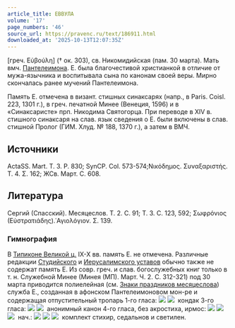 ```yaml
---
article_title: ЕВВУЛА
volume: '17'
page_numbers: '46'
source_url: https://pravenc.ru/text/186911.html
downloaded_at: '2025-10-13T12:07:35Z'
---
```


[греч. Εὐβούλη] († ок. 303), св. Никомидийская (пам. 30 марта). Мать вмч. [Пантелеимона](https://pravenc.ru/text/Пантелеимона.html). Е. была благочестивой христианкой в отличие от мужа-язычника и воспитывала сына по канонам своей веры. Мирно скончалась ранее мучений Пантелеимона.

Память Е. отмечена в визант. стишных синаксарях (напр., в Paris. Coisl. 223, 1301 г.), в греч. печатной Минее (Венеция, 1596) и в «Синаксаристе» прп. Никодима Святогорца. При переводе в XIV в. стишного синаксаря на слав. язык сведения о Е. были включены в слав. стишной Пролог (ГИМ. Хлуд. № 188, 1370 г.), а затем в ВМЧ.

## Источники

ActaSS. Mart. T. 3. P. 830; SynCP. Col. 573-574;Νικόδημος. Συναξαριστής. Τ. 4. Σ. 162; ЖСв. Март. С. 608.

## Литература

Сергий (Спасский). Месяцеслов. Т. 2. С. 91; Т. 3. С. 123, 592; Σωφρόνιος (Εὐστρατιάδης).῾Αγιολόγιον. Σ. 139.

### Гимнография

В [Типиконе Великой ц.](<https://pravenc.ru/text/Типикон Великой церкви.html>) IX-X вв. память Е. не отмечена. Различные редакции [Студийского](https://pravenc.ru/text/Студийского.html) и [Иерусалимского уставов](<https://pravenc.ru/text/ИЕРУСАЛИМСКИЙ УСТАВ.html>) обычно также не содержат память Е. Из совр. греч. и слав. богослужебных книг только в т. н. Служебной Минее (Минея (МП). Март. Ч. 2. С. 312-321) под 30 марта приводится полиелейная (см. [Знаки праздников месяцеслова](<https://pravenc.ru/text/Знаки праздников месяцеслова.html>)) служба Е., созданная в афонском Пантелеимоновом мон-ре и содержащая отпустительный тропарь 1-го гласа: ![](<https://pravenc.ru/char/26526/xc2xf1xe5xf0xe01xe4xeexf1xf2xedxeexe5 /image.png>) ![](<https://pravenc.ru/char/26526/ xe4xe0xf0xeexe2xe01xedxddxe5x3a,/image.png>)  кондак 3-го гласа: ![](<https://pravenc.ru/char/26526/xcfxe01xecxffxf2xfc /image.png>) ![](<https://pravenc.ru/char/26526/ xf2xe2xeexff2x3a,/image.png>)  анонимный канон 4-го гласа, без акростиха, ирмос: ![](<https://pravenc.ru/char/26526/nxe2xe51xf0xe7xf3 /image.png>) ![](<https://pravenc.ru/char/26526/ xab3xf1xf2xe02 /image.png>) ![](<https://pravenc.ru/char/26526/ xecxeexff8x3a,/image.png>)  нач.: ![](<https://pravenc.ru/char/26526/xd7xf2xe81xf2xe5xebxddxe5 /image.png>) ![](<https://pravenc.ru/char/26526/ xefxe0xedxf2xe5xebxe5xe81xecxeexedxe0 /image.png>) ![](<https://pravenc.ru/char/26526/ xf1xebxe01xe2xedxe0xe3xee,/image.png>)  комплект стихир, седальнов и светилен.
